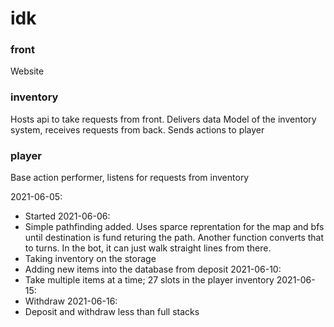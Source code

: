 # idk

### front
Website

### inventory
Hosts api to take requests from front. Delivers data
Model of the inventory system, receives requests from back. Sends actions to player

### player
Base action performer, listens for requests from inventory


2021-06-05: 
- Started
2021-06-06: 
- Simple pathfinding added. Uses sparce reprentation for the map and bfs until destination is fund returing the path. Another function converts that to turns. In the bot, it can just walk straight lines from there.
- Taking inventory on the storage
- Adding new items into the database from deposit
2021-06-10:
- Take multiple items at a time; 27 slots in the player inventory
2021-06-15:
- Withdraw
2021-06-16:
- Deposit and withdraw less than full stacks 